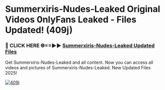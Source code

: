 # Summerxiris-Nudes-Leaked Original Videos 0nlyFans Leaked - Files Updated! (409j)

<h3>🔴 CLICK HERE 🌐==►► <a href="https://tinyurl.com/52m3yx9h" rel="nofollow">Summerxiris-Nudes-Leaked Updated Files</a></h3>

Get Summerxiris-Nudes-Leaked and all content. Now you can access all videos and pictures of Summerxiris-Nudes-Leaked. New Updated Files 2025!

[![409j](https://i.imgur.com/TnHtlc8.gif)](https://tinyurl.com/52m3yx9h)
